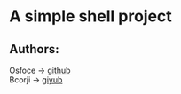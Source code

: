# A simple shell project
## Authors: 
Osfoce -> [github](https://www.github.com/osfoce)  
Bcorji -> [giyub](https://www.github.com/bcorji)
